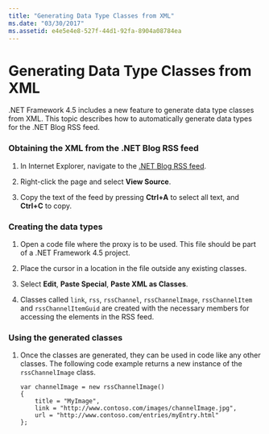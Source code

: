 ```yaml
---
title: "Generating Data Type Classes from XML"
ms.date: "03/30/2017"
ms.assetid: e4e5e4e8-527f-44d1-92fa-8904a08784ea
---
```

# Generating Data Type Classes from XML
.NET Framework 4.5 includes a new feature to generate data type classes from XML. This topic describes how to automatically generate data types for the .NET Blog RSS feed.  
  
### Obtaining the XML from the .NET Blog RSS feed  
  
1. In Internet Explorer, navigate to the [.NET Blog RSS feed](https://devblogs.microsoft.com/dotnet/feed/).  
  
2. Right-click the page and select **View Source**.  
  
3. Copy the text of the feed by pressing **Ctrl+A** to select all text, and **Ctrl+C** to copy.  
  
### Creating the data types  
  
1. Open a code file where the proxy is to be used. This file should be part of a .NET Framework 4.5 project.  
  
2. Place the cursor in a location in the file outside any existing classes.  
  
3. Select **Edit**, **Paste Special**, **Paste XML as Classes**.  
  
4. Classes called `link`, `rss`, `rssChannel`, `rssChannelImage`, `rssChannelItem` and `rssChannelItemGuid` are created with the necessary members for accessing the elements in the RSS feed.  
  
### Using the generated classes  
  
1. Once the classes are generated, they can be used in code like any other classes. The following code example returns a new instance of the `rssChannelImage` class.  
  
    ```  
    var channelImage = new rssChannelImage()   
    {   
        title = "MyImage",   
        link = "http://www.contoso.com/images/channelImage.jpg",   
        url = "http://www.contoso.com/entries/myEntry.html"   
    };  
    ```
